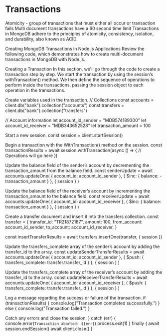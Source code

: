 # Transactions
Atomicity - group of transactions that must either all occur or transaction fails
Multi document transactions have a 60 second time limit
Transactions in MongoDB adhere to the principles of atomicity, consistency, isolation, and durability, also known as ACID.

Creating MongoDB Transactions in Node.js Applications
Review the following code, which demonstrates how to create multi-document transactions in MongoDB with Node.js.


Creating a Transaction
In this section, we'll go through the code to create a transaction step by step. We start the transaction by using the session’s withTransaction() method. We then define the sequence of operations to perform inside the transactions, passing the session object to each operation in the transactions.



Create variables used in the transaction.
// Collections
const accounts = client.db("bank").collection("accounts")
const transfers = client.db("bank").collection("transfers")

// Account information
let account_id_sender = "MDB574189300"
let account_id_receiver = "MDB343652528"
let transaction_amount = 100

Start a new session.
const session = client.startSession()

Begin a transaction with the WithTransaction() method on the session.
const transactionResults = await session.withTransaction(async () => {
  // Operations will go here
})

Update the balance field of the sender’s account by decrementing the transaction_amount from the balance field.
const senderUpdate = await accounts.updateOne(
  { account_id: account_id_sender },
  { $inc: { balance: -transaction_amount } },
  { session }
)

Update the balance field of the receiver’s account by incrementing the transaction_amount to the balance field.
const receiverUpdate = await accounts.updateOne(
  { account_id: account_id_receiver },
  { $inc: { balance: transaction_amount } },
  { session }
)

Create a transfer document and insert it into the transfers collection.
const transfer = {
  transfer_id: "TR21872187",
  amount: 100,
  from_account: account_id_sender,
  to_account: account_id_receiver,
}

const insertTransferResults = await transfers.insertOne(transfer, { session })

Update the transfers_complete array of the sender’s account by adding the transfer_id to the array.
const updateSenderTransferResults = await accounts.updateOne(
  { account_id: account_id_sender },
  { $push: { transfers_complete: transfer.transfer_id } },
  { session }
)

Update the transfers_complete array of the receiver’s account by adding the transfer_id to the array.
const updateReceiverTransferResults = await accounts.updateOne(
  { account_id: account_id_receiver },
  { $push: { transfers_complete: transfer.transfer_id } },
  { session }
)

Log a message regarding the success or failure of the transaction.
if (transactionResults) {
  console.log("Transaction completed successfully.")
} else {
  console.log("Transaction failed.")
}

Catch any errors and close the session.
} catch (err) {
  console.error(`Transaction aborted: ${err}`)
  process.exit(1)
} finally {
  await session.endSession()
  await client.close()
}
